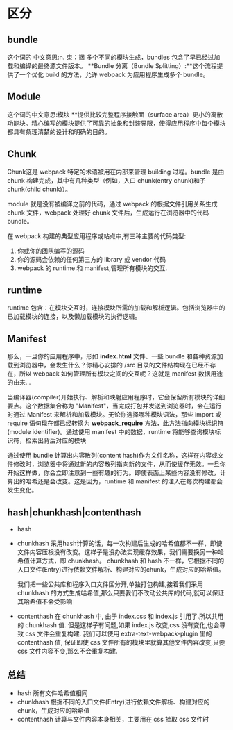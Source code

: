 
# 区分

## bundle

 这个词的 中文意思:n. 束；捆
 多个不同的模块生成，bundles 包含了早已经过加载和编译的最终源文件版本。 **Bundle 分离（Bundle Splitting）:**这个流程提供了一个优化 build 的方法，允许 webpack 为应用程序生成多个 bundle。

## Module

  这个词的中文意思:模块
  **提供比较完整程序接触面（surface area）更小的离散功能块。精心编写的模块提供了可靠的抽象和封装界限，使得应用程序中每个模块都具有条理清楚的设计和明确的目的。

## Chunk

  Chunk这是 webpack 特定的术语被用在内部来管理 building 过程。bundle 是由 chunk 构建完成，其中有几种类型（例如，入口 chunk(entry chunk)和子 chunk(child chunk)）。

module 就是没有被编译之前的代码，通过 webpack 的根据文件引用关系生成 chunk 文件，webpack 处理好 chunk 文件后，生成运行在浏览器中的代码 bundle。

在 webpack 构建的典型应用程序或站点中,有三种主要的代码类型:

1. 你或你的团队编写的源码
1. 你的源码会依赖的任何第三方的 library 或 vendor 代码
1. webpack 的 runtime 和 manifest,管理所有模块的交互.

## runtime

  runtime 包含：在模块交互时，连接模块所需的加载和解析逻辑。包括浏览器中的已加载模块的连接，以及懒加载模块的执行逻辑。

## Manifest

那么，一旦你的应用程序中，形如 **index.html** 文件、一些 bundle 和各种资源加载到浏览器中，会发生什么？你精心安排的 /src 目录的文件结构现在已经不存在，所以 webpack 如何管理所有模块之间的交互呢？这就是 manifest 数据用途的由来...

当编译器(compiler)开始执行、解析和映射应用程序时，它会保留所有模块的详细要点。这个数据集合称为 "Manifest"，当完成打包并发送到浏览器时，会在运行时通过 Manifest 来解析和加载模块。无论你选择哪种模块语法，那些 import 或 require 语句现在都已经转换为 __webpack_require__ 方法，此方法指向模块标识符(module identifier)。通过使用 manifest 中的数据，runtime 将能够查询模块标识符，检索出背后对应的模块

通过使用 bundle 计算出内容散列(content hash)作为文件名称，这样在内容或文件修改时，浏览器中将通过新的内容散列指向新的文件，从而使缓存无效。一旦你开始这样做，你会立即注意到一些有趣的行为。即使表面上某些内容没有修改，计算出的哈希还是会改变。这是因为，runtime 和 manifest 的注入在每次构建都会发生变化。

## hash|chunkhash|contenthash

* hash

* chunkhash
  采用hash计算的话，每一次构建后生成的哈希值都不一样，即使文件内容压根没有改变。这样子是没办法实现缓存效果，我们需要换另一种哈希值计算方式，即 chunkhash。
  chunkhash 和 hash 不一样，它根据不同的入口文件(Entry)进行依赖文件解析、构建对应的chunk，生成对应的哈希值。
  
  我们把一些公共库和程序入口文件区分开,单独打包构建,接着我们采用 chunkhash 的方式生成哈希值,那么只要我们不改动公共库的代码,就可以保证其哈希值不会受影响

* contenthash
  在 chunkhash 中, 由于 index.css 和 index.js 引用了.所以共用的 chunkhash 值. 但是这样子有问题,如果 index.js 改变,css 没有变化,也会导致 css 文件会重复构建.
  我们可以使用 extra-text-webpack-plugin 里的 contenthash 值, 保证即使 css 文件所有的模块里就算其他文件内容改变,只要 css 文件内容不变,那么不会重复构建.

## 总结

* hash 所有文件哈希值相同
* chunkhash 根据不同的入口文件(Entry)进行依赖文件解析、构建对应的 chunk，生成对应的哈希值
* contenthash 计算与文件内容本身相关，主要用在 css 抽取 css 文件时

